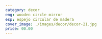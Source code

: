 ```yaml
---
category: decor
eng: wooden circle mirror
esp: espejo circular de madera
cover_image: ./images/decor/decor-21.jpg
price: 00.00
---
```

 
